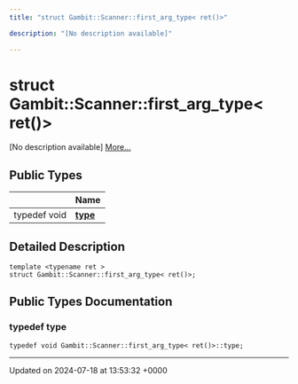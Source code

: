```yaml
---
title: "struct Gambit::Scanner::first_arg_type< ret()>"

description: "[No description available]"

---
```


# struct Gambit::Scanner::first_arg_type< ret()>



[No description available] [More...](#detailed-description)

## Public Types

|                | Name           |
| -------------- | -------------- |
| typedef void | **[type](/documentation/code/classes/structgambit_1_1scanner_1_1first__arg__type_3_01ret_07_08_4/#typedef-type)**  |

## Detailed Description

```
template <typename ret >
struct Gambit::Scanner::first_arg_type< ret()>;
```

## Public Types Documentation

### typedef type

```
typedef void Gambit::Scanner::first_arg_type< ret()>::type;
```


-------------------------------

Updated on 2024-07-18 at 13:53:32 +0000